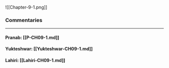 ![[Chapter-9-1.png]]

### Commentaries

---

#### Pranab: [[P-CH09-1.md]]

#### Yukteshwar: [[Yukteshwar-CH09-1.md]]

#### Lahiri: [[Lahiri-CH09-1.md]]
